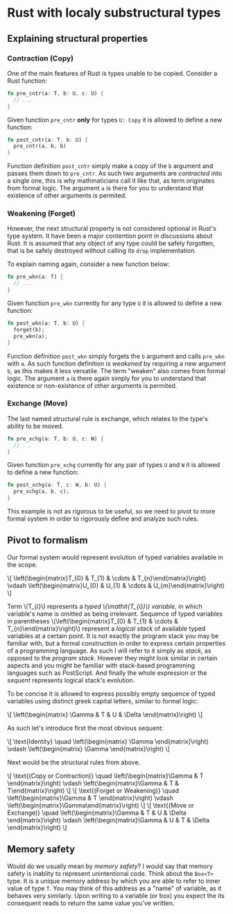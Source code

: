 # Rust with localy substructural types

## Explaining structural properties

### Contraction (Copy)

One of the main features of Rust is types unable to be copied.
Consider a Rust function:

```rust
fn pre_cntr(a: T, b: U, c: U) {
  // ...
}
```

Given function `pre_cntr` **only** for types `U: Copy` it is allowed to define a new function:

```rust
fn post_cntr(a: T, b: U) {
  pre_cntr(a, b, b)
}
```

Function definition `post_cntr` simply make a copy of the `b` argument and passes them down to `pre_cntr`.
As such two arguments are *contracted* into a single one, this is why mathmaticians call it like that, as term originates from formal logic.
The argument `a` is there for you to understand that existence of other arguments is permited.

### Weakening (Forget)

However, the next structural property is not considered optional in Rust's type system.
It have been a major contention point in discussions about Rust.
It is assumed that any object of any type could be safely forgotten, that is be safely destroyed without calling its `drop` implementation.

To explain naming again, consider a new function below:

```rust
fn pre_wkn(a: T) {
  // ...
}
```

Given function `pre_wkn` currently for any type `U` it is allowed to define a new function:

```rust
fn post_wkn(a: T, b: U) {
  forget(b);
  pre_wkn(a);
}
```

Function definition `post_wkn` simply forgets the `b` argument and calls `pre_wkn` with `a`.
As such function definition is *weakened* by requiring a new argument `b`, as this makes it less versatile.
The term "weaken" also comes from formal logic.
The argument `a` is there again simply for you to understand that existence or non-existence of other arguments is permited.

### Exchange (Move)

The last named structural rule is exchange, which relates to the type's ability to be moved.

```rust
fn pre_xchg(a: T, b: U, c: W) {
  // ...
}
```

Given function `pre_xchg` currently for any pair of types `U` and `W` it is allowed to define a new function:

```rust
fn post_xchg(a: T, c: W, b: U) {
  pre_xchg(a, b, c);
}
```

This example is not as rigorous to be useful, so we need to pivot to more formal system in order to rigorously define and analyze such rules.

## Pivot to formalism

Our formal system would represent evolution of typed variables available in the scope.

\\[ \left(\begin{matrix}T_{0} & T_{1} & \cdots & T_{n}\end{matrix}\right) \vdash \left(\begin{matrix}U_{0} & U_{1} & \cdots & U_{m}\end{matrix}\right) \\]

Term \\(T_{i}\\) represents a *typed \\(\mathit{T_{i}}\\) variable*, in which variable's name is omitted as being irrelevant.
Sequence of typed variables in parentheses \\(\left(\begin{matrix}T_{0} & T_{1} & \cdots & T_{n}\end{matrix}\right)\\) represent a *logical stack* of available typed variables at a certain point.
It is not exactly the program stack you may be familiar with, but a formal construction in order to express certain properties of a programming language.
As such I will refer to it simply as *stack*, as opposed to the *program stack*.
However they might look similar in certain aspects and you might be familiar with stack-based programming languages such as PostScript.
And finally the whole expression or the *sequent* represents logical stack's evolution.

To be concise it is allowed to express possibly empty sequence of typed variables using distinct greek capital letters, similar to formal logic:

\\[ \left(\begin{matrix} \Gamma & T & U & \Delta \end{matrix}\right) \\]

As such let's introduce first the most obvious sequent:

\\[ \text{Identity} \quad \left(\begin{matrix} \Gamma \end{matrix}\right) \vdash \left(\begin{matrix} \Gamma \end{matrix}\right) \\]

Next would be the structural rules from above. 

\\[ \text{(Copy or Contraction)} \quad \left(\begin{matrix}\Gamma & T \end{matrix}\right) \vdash \left(\begin{matrix}\Gamma & T & T\end{matrix}\right) \\]
\\[ \text{(Forget or Weakening)} \quad \left(\begin{matrix}\Gamma & T \end{matrix}\right) \vdash \left(\begin{matrix}\Gamma\end{matrix}\right) \\]
\\[ \text{(Move or Exchange)} \quad \left(\begin{matrix}\Gamma & T & U & \Delta \end{matrix}\right) \vdash \left(\begin{matrix}\Gamma & U & T & \Delta \end{matrix}\right) \\]

## Memory safety

Would do we usually mean by *memory safety*?
I would say that memory safety is inablity to represent unintentional code.
Think about the `Box<T>` type.
It is a unique memory address by which you are able to refer to inner value of type `T`.
You may think of this address as a "name" of variable, as it behaves very similarly.
Upon writing to a variable (or box) you expect the its consequent reads to return the same value you've written.


